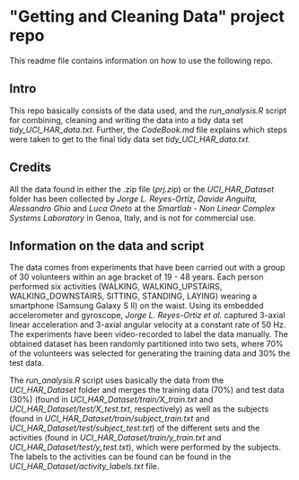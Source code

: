 # "Getting and Cleaning Data" project repo

This readme file contains information on how to use the following repo.

## Intro
This repo basically consists of the data used, and the _run_analysis.R_ script for combining, cleaning and writing the data into a tidy data set _tidy_UCI_HAR_data.txt_. Further, the _CodeBook.md_ file explains which steps were taken to get to the final tidy data set _tidy_UCI_HAR_data.txt_.

## Credits
All the data found in either the .zip file (_prj.zip_) or the _UCI_HAR_Dataset_ folder has been collected by _Jorge L. Reyes-Ortiz, Davide Anguita, Alessandro Ghio_ and _Luca Oneto_ at the _Smartlab - Non Linear Complex Systems Laboratory_ in Genoa, Italy, and is not for commercial use.

## Information on the data and script
The data comes from experiments that have been carried out with a group of 30 volunteers within an age bracket of 19 - 48 years. Each person performed six activities (WALKING, WALKING_UPSTAIRS, WALKING_DOWNSTAIRS, SITTING, STANDING, LAYING) wearing a smartphone (Samsung Galaxy S II) on the waist. Using its embedded accelerometer and gyroscope, _Jorge L. Reyes-Ortiz et al._ captured 3-axial linear acceleration and 3-axial angular velocity at a constant rate of 50 Hz. The experiments have been video-recorded to label the data manually. The obtained dataset has been randomly partitioned into two sets, where 70% of the volunteers was selected for generating the training data and 30% the test data.

The _run_analysis.R_ script uses basically the data from the _UCI_HAR_Dataset_ folder and merges the training data (70%) and test data (30%) (found in _UCI_HAR_Dataset/train/X_train.txt_ and _UCI_HAR_Dataset/test/X_test.txt_, respectively) as well as the subjects (found in _UCI_HAR_Dataset/train/subject_train.txt_ and _UCI_HAR_Dataset/test/subject_test.txt_) of the different sets and the activities (found in _UCI_HAR_Dataset/train/y_train.txt_ and _UCI_HAR_Dataset/test/y_test.txt_), which were performed by the subjects. The labels to the activities can be found can be found in the _UCI_HAR_Dataset/activity_labels.txt_ file.
